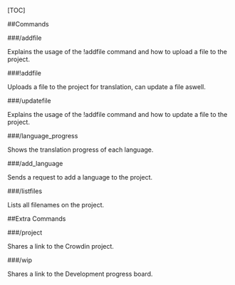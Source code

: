 [TOC]

##Commands

###/addfile

Explains the usage of the !addfile command and how to upload a file to the project.

###!addfile

Uploads a file to the project for translation, can update a file aswell.

###/updatefile

Explains the usage of the !addfile command and how to update a file to the project.

###/language_progress

Shows the translation progress of each language.

###/add_language

Sends a request to add a language to the project.

###/listfiles

Lists all filenames on the project.



##Extra Commands

###/project

Shares a link to the Crowdin project.

###/wip

Shares a link to the Development progress board.
